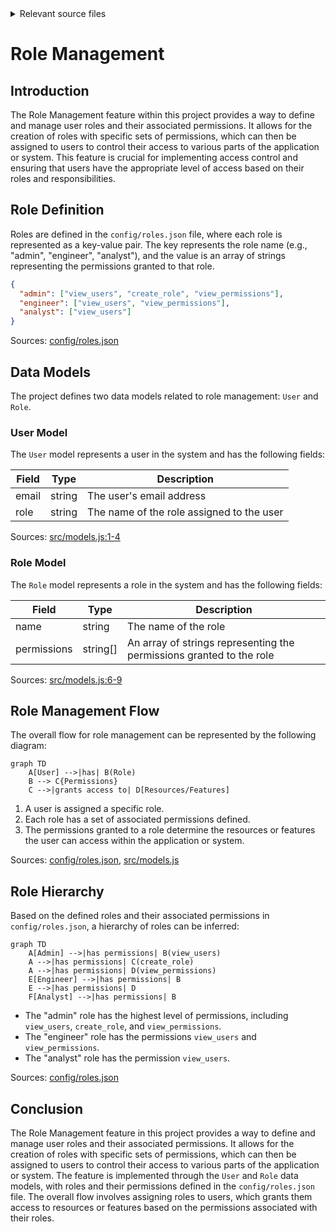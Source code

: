 <details>
<summary>Relevant source files</summary>

The following files were used as context for generating this wiki page:

- [config/roles.json](https://github.com/aanickode/access-control-service/blob/main/config/roles.json)
- [src/models.js](https://github.com/aanickode/access-control-service/blob/main/src/models.js)
</details>

# Role Management

## Introduction

The Role Management feature within this project provides a way to define and manage user roles and their associated permissions. It allows for the creation of roles with specific sets of permissions, which can then be assigned to users to control their access to various parts of the application or system. This feature is crucial for implementing access control and ensuring that users have the appropriate level of access based on their roles and responsibilities.

## Role Definition

Roles are defined in the `config/roles.json` file, where each role is represented as a key-value pair. The key represents the role name (e.g., "admin", "engineer", "analyst"), and the value is an array of strings representing the permissions granted to that role.

```json
{
  "admin": ["view_users", "create_role", "view_permissions"],
  "engineer": ["view_users", "view_permissions"],
  "analyst": ["view_users"]
}
```

Sources: [config/roles.json](https://github.com/aanickode/access-control-service/blob/main/config/roles.json)

## Data Models

The project defines two data models related to role management: `User` and `Role`.

### User Model

The `User` model represents a user in the system and has the following fields:

| Field | Type    | Description |
|-------|---------|-------------|
| email | string  | The user's email address |
| role  | string  | The name of the role assigned to the user |

Sources: [src/models.js:1-4](https://github.com/aanickode/access-control-service/blob/main/src/models.js#L1-L4)

### Role Model

The `Role` model represents a role in the system and has the following fields:

| Field       | Type     | Description |
|-------------|----------|-------------|
| name        | string   | The name of the role |
| permissions | string[] | An array of strings representing the permissions granted to the role |

Sources: [src/models.js:6-9](https://github.com/aanickode/access-control-service/blob/main/src/models.js#L6-L9)

## Role Management Flow

The overall flow for role management can be represented by the following diagram:

```mermaid
graph TD
    A[User] -->|has| B(Role)
    B --> C{Permissions}
    C -->|grants access to| D[Resources/Features]
```

1. A user is assigned a specific role.
2. Each role has a set of associated permissions defined.
3. The permissions granted to a role determine the resources or features the user can access within the application or system.

Sources: [config/roles.json](https://github.com/aanickode/access-control-service/blob/main/config/roles.json), [src/models.js](https://github.com/aanickode/access-control-service/blob/main/src/models.js)

## Role Hierarchy

Based on the defined roles and their associated permissions in `config/roles.json`, a hierarchy of roles can be inferred:

```mermaid
graph TD
    A[Admin] -->|has permissions| B(view_users)
    A -->|has permissions| C(create_role)
    A -->|has permissions| D(view_permissions)
    E[Engineer] -->|has permissions| B
    E -->|has permissions| D
    F[Analyst] -->|has permissions| B
```

- The "admin" role has the highest level of permissions, including `view_users`, `create_role`, and `view_permissions`.
- The "engineer" role has the permissions `view_users` and `view_permissions`.
- The "analyst" role has the permission `view_users`.

Sources: [config/roles.json](https://github.com/aanickode/access-control-service/blob/main/config/roles.json)

## Conclusion

The Role Management feature in this project provides a way to define and manage user roles and their associated permissions. It allows for the creation of roles with specific sets of permissions, which can then be assigned to users to control their access to various parts of the application or system. The feature is implemented through the `User` and `Role` data models, with roles and their permissions defined in the `config/roles.json` file. The overall flow involves assigning roles to users, which grants them access to resources or features based on the permissions associated with their roles.